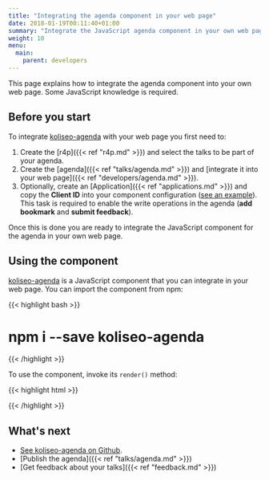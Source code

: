 ```yaml
---
title: "Integrating the agenda component in your web page"
date: 2018-01-19T00:11:40+01:00
summary: "Integrate the JavaScript agenda component in your own web page."
weight: 10
menu:
  main:
    parent: developers
---
```


This page explains how to integrate the agenda component into your own web page. Some JavaScript knowledge is required.

## Before you start 

To integrate [koliseo-agenda](https://github.com/koliseoapi/koliseo-agenda) with your web page you first need to:

1. Create the [r4p]({{< ref "r4p.md" >}}) and select the talks to be part of your agenda.
2. Create the [agenda]({{< ref "talks/agenda.md" >}}) and [integrate it into your web page]({{< ref "developers/agenda.md" >}}).
3. Optionally, create an [Application]({{< ref "applications.md" >}}) and copy the **Client ID** into your component configuration ([see an example](https://github.com/koliseoapi/koliseo-agenda/#usage)). This task is required to enable the write operations in the agenda (**add bookmark** and **submit feedback**).

Once this is done you are ready to integrate the JavaScript component for the agenda in your own web page.

## Using the component

[koliseo-agenda](https://github.com/koliseoapi/koliseo-agenda) is a JavaScript component that you can integrate in your web page. You can import the component from npm:

{{< highlight bash >}}
# npm i --save koliseo-agenda
{{< /highlight >}}

To use the component, invoke its `render()` method:

{{< highlight html >}}
<div class="ka"></div>
<script src="koliseo-agenda.js" defer></script>
<script defer>
  Koliseo.agenda.render({
    element: document.querySelector('.ka'),
    c4pUrl: 'https://www.koliseo.com/<your c4p URL>',
    oauthClientId: '<Your Koliseo App Client ID>'
  });
</script>
{{< /highlight >}}

## What's next

* [See koliseo-agenda on Github](https://github.com/koliseoapi/koliseo-agenda).
* [Publish the agenda]({{< ref "talks/agenda.md" >}})
* [Get feedback about your talks]({{< ref "feedback.md" >}})